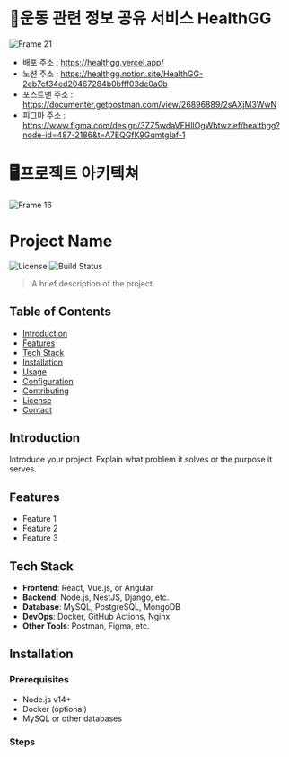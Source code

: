 # 💪운동 관련 정보 공유 서비스 HealthGG
![Frame 21](https://github.com/user-attachments/assets/c87f46fb-b798-4970-9146-37aa52fda851)


- 배포 주소 : https://healthgg.vercel.app/
- 노션 주소 : https://healthgg.notion.site/HealthGG-2eb7cf34ed20467284b0bfff03de0a0b
- 포스트맨 주소 : https://documenter.getpostman.com/view/26896889/2sAXjM3WwN
- 피그마 주소 : https://www.figma.com/design/3ZZ5wdaVFHllOgWbtwzlef/healthgg?node-id=487-2186&t=A7EQGfK9GqmtgIaf-1



# 🖥프로젝트 아키텍쳐
![Frame 16](https://github.com/user-attachments/assets/94b81832-6a72-434c-b3c4-966b8f3abb75)




# Project Name

![License](https://img.shields.io/badge/license-MIT-blue.svg)
![Build Status](https://github.com/username/projectname/workflows/CI/badge.svg)

> A brief description of the project.

## Table of Contents
- [Introduction](#introduction)
- [Features](#features)
- [Tech Stack](#tech-stack)
- [Installation](#installation)
- [Usage](#usage)
- [Configuration](#configuration)
- [Contributing](#contributing)
- [License](#license)
- [Contact](#contact)

## Introduction

Introduce your project. Explain what problem it solves or the purpose it serves.

## Features

- Feature 1
- Feature 2
- Feature 3

## Tech Stack

- **Frontend**: React, Vue.js, or Angular
- **Backend**: Node.js, NestJS, Django, etc.
- **Database**: MySQL, PostgreSQL, MongoDB
- **DevOps**: Docker, GitHub Actions, Nginx
- **Other Tools**: Postman, Figma, etc.

## Installation

### Prerequisites

- Node.js v14+
- Docker (optional)
- MySQL or other databases

### Steps
